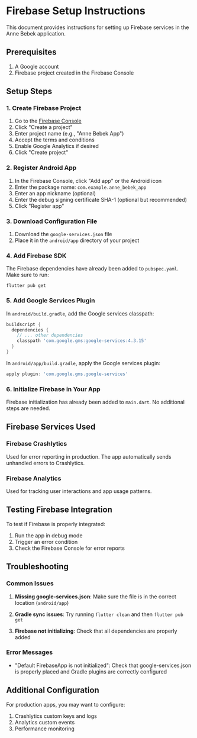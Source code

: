 # Firebase Setup Instructions

This document provides instructions for setting up Firebase services in the Anne Bebek application.

## Prerequisites

1. A Google account
2. Firebase project created in the Firebase Console

## Setup Steps

### 1. Create Firebase Project

1. Go to the [Firebase Console](https://console.firebase.google.com/)
2. Click "Create a project"
3. Enter project name (e.g., "Anne Bebek App")
4. Accept the terms and conditions
5. Enable Google Analytics if desired
6. Click "Create project"

### 2. Register Android App

1. In the Firebase Console, click "Add app" or the Android icon
2. Enter the package name: `com.example.anne_bebek_app`
3. Enter an app nickname (optional)
4. Enter the debug signing certificate SHA-1 (optional but recommended)
5. Click "Register app"

### 3. Download Configuration File

1. Download the `google-services.json` file
2. Place it in the `android/app` directory of your project

### 4. Add Firebase SDK

The Firebase dependencies have already been added to `pubspec.yaml`. Make sure to run:

```
flutter pub get
```

### 5. Add Google Services Plugin

In `android/build.gradle`, add the Google services classpath:

```gradle
buildscript {
  dependencies {
    // ... other dependencies
    classpath 'com.google.gms:google-services:4.3.15'
  }
}
```

In `android/app/build.gradle`, apply the Google services plugin:

```gradle
apply plugin: 'com.google.gms.google-services'
```

### 6. Initialize Firebase in Your App

Firebase initialization has already been added to `main.dart`. No additional steps are needed.

## Firebase Services Used

### Firebase Crashlytics

Used for error reporting in production. The app automatically sends unhandled errors to Crashlytics.

### Firebase Analytics

Used for tracking user interactions and app usage patterns.

## Testing Firebase Integration

To test if Firebase is properly integrated:

1. Run the app in debug mode
2. Trigger an error condition
3. Check the Firebase Console for error reports

## Troubleshooting

### Common Issues

1. **Missing google-services.json**: Make sure the file is in the correct location (`android/app`)

2. **Gradle sync issues**: Try running `flutter clean` and then `flutter pub get`

3. **Firebase not initializing**: Check that all dependencies are properly added

### Error Messages

- "Default FirebaseApp is not initialized": Check that google-services.json is properly placed and Gradle plugins are correctly configured

## Additional Configuration

For production apps, you may want to configure:

1. Crashlytics custom keys and logs
2. Analytics custom events
3. Performance monitoring